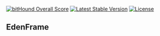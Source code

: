 [![bitHound Overall Score](https://www.bithound.io/github/Alex-iFactory/eden/badges/score.svg)](https://www.bithound.io/github/Alex-iFactory/eden)
[![Latest Stable Version](https://poser.pugx.org/Alex-iFactory/eden/version)](https://github.com/Alex-iFactory/eden)
[![License](https://poser.pugx.org/Alex-iFactory/eden/license)](https://github.com/Alex-iFactory/eden)

## EdenFrame
